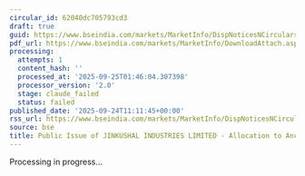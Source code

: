 ```yaml
---
circular_id: 62040dc705793cd3
draft: true
guid: https://www.bseindia.com/markets/MarketInfo/DispNoticesNCirculars.aspx?Noticeid={2A00555E-760B-4C38-AD0C-1D0C6C1BBFD2}&noticeno=20250924-17&dt=09/24/2025&icount=17&totcount=75&flag=0
pdf_url: https://www.bseindia.com/markets/MarketInfo/DownloadAttach.aspx?id=20250924-17&attachedId=0b08e5d3-2430-45ac-80cc-a939dd04d616
processing:
  attempts: 1
  content_hash: ''
  processed_at: '2025-09-25T01:46:04.307398'
  processor_version: '2.0'
  stage: claude_failed
  status: failed
published_date: '2025-09-24T11:11:45+00:00'
rss_url: https://www.bseindia.com/markets/MarketInfo/DispNoticesNCirculars.aspx?Noticeid={2A00555E-760B-4C38-AD0C-1D0C6C1BBFD2}&noticeno=20250924-17&dt=09/24/2025&icount=17&totcount=75&flag=0
source: bse
title: Public Issue of JINKUSHAL INDUSTRIES LIMITED - Allocation to Anchor Investors
---
```


Processing in progress...